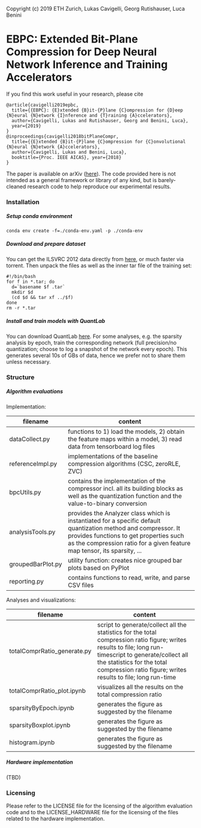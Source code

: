 ﻿﻿﻿﻿﻿﻿﻿﻿﻿﻿﻿﻿﻿﻿﻿﻿﻿﻿﻿﻿Copyright (c) 2019 ETH Zurich, Lukas Cavigelli, Georg Rutishauser, Luca Benini# EBPC: Extended Bit-Plane Compression for Deep Neural Network Inference and Training AcceleratorsIf you find this work useful in your research, please cite```@article{cavigelli2019epbc,  title={{EBPC}: {E}xtended {B}it-{P}lane {C}ompression for {D}eep {N}eural {N}etwork {I}nference and {T}raining {A}ccelerators},  author={Cavigelli, Lukas and Rutishauser, Georg and Benini, Luca},  year={2019}}@inproceedings{cavigelli2018bitPlaneCompr,  title={{E}xtended {B}it-{P}lane {C}ompression for {C}onvolutional {N}eural {N}etwork {A}ccelerators},  author={Cavigelli, Lukas and Benini, Luca},  booktitle={Proc. IEEE AICAS}, year={2018}}```The paper is available on arXiv ([here](https://arxiv.org/abs/1810.03979)).The code provided here is not intended as a general framework or library of any kind, but is barely-cleaned research code to help reproduce our experimental results.  ### Installation##### Setup conda environment`conda env create -f=./conda-env.yaml -p ./conda-env`##### Download and prepare datasetYou can get the ILSVRC 2012 data directly from [here](http://image-net.org/challenges/LSVRC/2012/), or much faster via torrent. Then unpack the files as well as the inner tar file of the training set: ```#!/bin/bashfor f in *.tar; do  d=`basename $f .tar`  mkdir $d  (cd $d && tar xf ../$f)donerm -r *.tar```##### Install and train models with QuantLabYou can download QuantLab [here](https://github.com/spallanzanimatteo/QuantLab). For some analyses, e.g. the sparsity analysis by epoch, train the corresponding network (full precision/no quantization; choose to log a snapshot of the network every epoch). This generates several 10s of GBs of data, hence we prefer not to share them unless necessary. ### Structure##### Algorithm evaluationsImplementation:|  filename  |  content ||---|---|| dataCollect.py | functions to 1) load the models, 2) obtain the feature maps within a model, 3) read data from tensorboard log files || referenceImpl.py | implementations of the baseline compression algorithms (CSC, zeroRLE, ZVC) || bpcUtils.py | contains the implementation of the compressor incl. all its building blocks as well as the quantization function and the value-to-binary conversion || analysisTools.py | provides the Analyzer class which is instantiated for a specific default quantization method and compressor. It provides functions to get properties such as the compression ratio for a given feature map tensor, its sparsity, ... || groupedBarPlot.py | utility function: creates nice grouped bar plots based on PyPlot || reporting.py | contains functions to read, write, and parse CSV files |Analyses and visualizations: |  filename  |  content ||---|---|| totalComprRatio_generate.py  | script to generate/collect all the statistics for the total compression ratio figure; writes results to file; long run-timescript to generate/collect all the statistics for the total compression ratio figure; writes results to file; long run-time || totalComprRatio_plot.ipynb  | visualizes all the results on the total compression ratio || sparsityByEpoch.ipynb  | generates the figure as suggested by the filename || sparsityBoxplot.ipynb  | generates the figure as suggested by the filename || histogram.ipynb  | generates the figure as suggested by the filename |##### Hardware implementation(TBD)### LicensingPlease refer to the LICENSE file for the licensing of the algorithm evaluation code and to the LICENSE_HARDWARE file for the licensing of the files related to the hardware implementation. 
